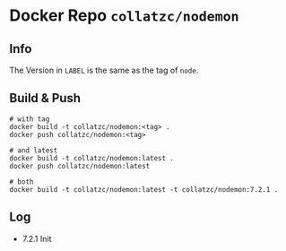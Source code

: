 # Docker Repo `collatzc/nodemon`

## Info

The Version in `LABEL` is the same as the tag of `node`. 

## Build & Push

```
# with tag
docker build -t collatzc/nodemon:<tag> .
docker push collatzc/nodemon:<tag>

# and latest
docker build -t collatzc/nodemon:latest .
docker push collatzc/nodemon:latest

# both
docker build -t collatzc/nodemon:latest -t collatzc/nodemon:7.2.1 .
```

## Log

* 7.2.1 Init
